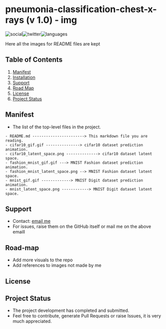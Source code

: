 # pneumonia-classification-chest-x-rays (v 1.0) - img

 ![social](https://img.shields.io/github/followers/VMrGamer?style=social)![twitter](https://img.shields.io/twitter/follow/VedantPat?style=social)![languages](https://img.shields.io/github/languages/count/VMrGamer/pneumonia-classification-chest-x-rays)

 Here all the images for README files are kept


## Table of Contents

1. [Manifest](#manifest)
2. [Installation](#installation)
3. [Support](#support)
4. [Road Map](#road-map)
5. [License](#license)
6. [Project Status](#project-status)


## Manifest

- The list of the top-level files in the project.

```
- README.md -----------------------> This markdown file you are reading.
- cifar10_gif.gif ---------------> cifar10 dataset prediction animation.
- cifar10_latent_space.png --------------> cifar10 dataset latent space.
- fashion_mnist_gif.gif ---> MNIST Fashion dataset prediction animation.
- fashion_mnist_latent_space.png --> MNIST Fashion dataset latent space.
- mnist_gif.gif -------------> MNIST Digit dataset prediction animation.
- mnist_latent_space.png ------------> MNIST Digit dataset latent space.
```


## Support

- Contact: [email me](v.mr.gamer@gmail.com)
- For issues, raise them on the GitHub itself or mail me on the above emaill


## Road-map

- Add more visuals to the repo
- Add references to images not made by me


## License



## Project Status

- The project development has completed and submitted.
- Feel free to contribute, generate Pull Requests or raise Issues, it is very much appreciated.